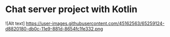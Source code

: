 # Chat server project with Kotlin
![Alt text] https://user-images.githubusercontent.com/45162563/65259124-d8820180-db0c-11e9-881d-8654fc1fe332.png
